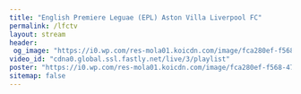 ```yaml
---
title: "English Premiere Leguae (EPL) Aston Villa Liverpool FC"
permalink: /lfctv
layout: stream
header:
 og_image: "https://i0.wp.com/res-mola01.koicdn.com/image/fca280ef-f568-47e8-815b-8f76723dd1b3/image.jpeg?crop=280px,70px,920px,460px"
video_id: "cdna0.global.ssl.fastly.net/live/3/playlist"
poster: "https://i0.wp.com/res-mola01.koicdn.com/image/fca280ef-f568-47e8-815b-8f76723dd1b3/image.jpeg?crop=280px,70px,920px,460px"
sitemap: false
---
```

<style>h1#page-title{display:none;height:0;visibility:hidden;!important</style>

